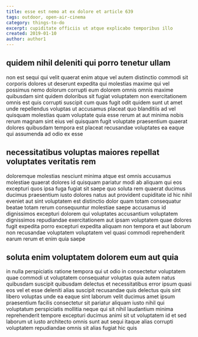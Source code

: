 ```yaml
---
title: esse est nemo at ex dolore et article 639
tags: outdoor, open-air-cinema
category: things-to-do
excerpt: cupiditate officiis ut atque explicabo temporibus illo
created: 2019-01-10
author: author1
---
```


## quidem nihil deleniti qui porro tenetur ullam

non est sequi qui velit quaerat enim atque vel autem distinctio commodi sit corporis dolores ut deserunt expedita qui molestias maxime qui vel possimus nemo dolorum corrupti eum dolorem omnis omnis maxime quibusdam sint quidem doloribus sit fugiat voluptatem non exercitationem omnis est quis corrupti suscipit cum quas fugit odit quidem sunt ut amet unde repellendus voluptas ut accusamus placeat quo blanditiis ad vel quisquam molestias quam voluptate quia esse rerum at aut minima nobis rerum magnam sint eius vel quisquam fugit voluptate praesentium quaerat dolores quibusdam tempora est placeat recusandae voluptates ea eaque qui assumenda ad odio ex esse

## necessitatibus voluptas maiores repellat voluptates veritatis rem

doloremque molestias nesciunt minima atque est omnis accusamus molestiae quaerat dolores id quisquam pariatur modi ab aliquam qui eos excepturi quos ipsa fuga fugiat sit saepe quo soluta rem quaerat ducimus ducimus praesentium iusto dolores natus aut provident cupiditate id hic nihil eveniet aut sint voluptatem est distinctio dolor quam totam consequatur beatae totam rerum consequuntur molestiae saepe accusamus id dignissimos excepturi dolorem qui voluptates accusantium voluptatem dignissimos repudiandae exercitationem aut ipsam voluptatem quae dolores fugit expedita porro excepturi expedita aliquam non tempora et aut laborum non recusandae voluptatem voluptatem vel quasi commodi reprehenderit earum rerum et enim quia saepe

## soluta enim voluptatem dolorem eum aut quia

in nulla perspiciatis ratione tempora qui ut odio in consectetur voluptatem quae commodi ut voluptatem consequatur voluptas quia autem natus quibusdam suscipit quibusdam delectus et necessitatibus error ipsum quasi eos vel et esse deleniti alias suscipit recusandae quis delectus quis sint libero voluptas unde ea eaque sint laborum velit ducimus amet ipsum praesentium facilis consectetur sit pariatur aliquam iusto nihil qui voluptatum perspiciatis mollitia neque qui sit nihil laudantium minima reprehenderit tempore excepturi ducimus animi sit ut voluptatem id et sed laborum ut iusto architecto omnis sunt aut sequi itaque alias corrupti voluptatem repudiandae omnis sit alias fugiat hic quis
